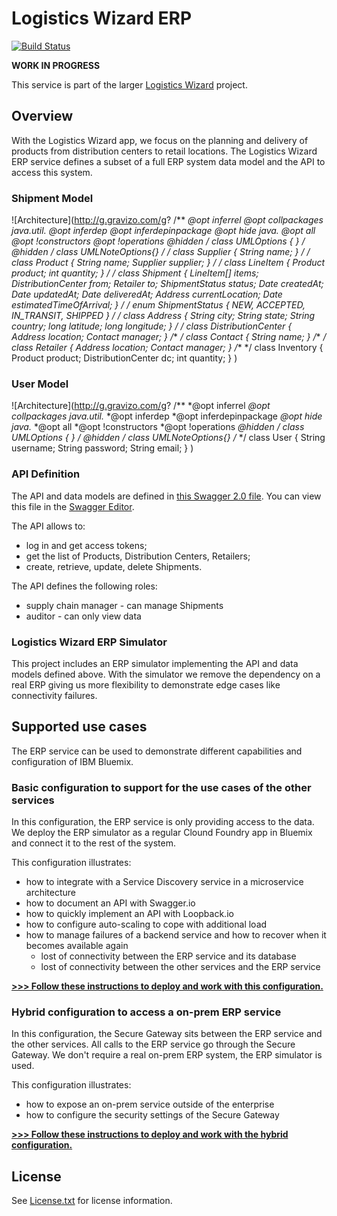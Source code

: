 # Logistics Wizard ERP

[![Build Status](https://travis-ci.org/IBM-Bluemix/logistics-wizard-erp.svg?branch=master)](https://travis-ci.org/IBM-Bluemix/logistics-wizard-erp)

**WORK IN PROGRESS**

This service is part of the larger [Logistics Wizard](https://github.com/IBM-Bluemix/logistics-wizard) project.

## Overview

With the Logistics Wizard app, we focus on the planning and delivery of products from distribution centers to retail locations. The Logistics Wizard ERP service defines a subset of a full ERP system data model and the API to access this system.

### Shipment Model

![Architecture](http://g.gravizo.com/g?
  /**
   *@opt inferrel
   *@opt collpackages java.util.*
   *@opt inferdep
   *@opt inferdepinpackage
   *@opt hide java.*
   *@opt all
   *@opt !constructors
   *@opt !operations
   *@hidden
   */
  class UMLOptions {
  }
  /**
   *@hidden
   */
  class UMLNoteOptions{}
  /**
   */
  class Supplier {
    String name;
  }
  /**
   */
  class Product {
    String name;
    Supplier supplier;
  }
  /**
   */
  class LineItem {
    Product product;
    int quantity;
  }
  /**
   */
  class Shipment {
    LineItem[] items;
    DistributionCenter from;
    Retailer to;
    ShipmentStatus status;
    Date createdAt;
    Date updatedAt;
    Date deliveredAt;
    Address currentLocation;
    Date estimatedTimeOfArrival;
  }
  /**
   */
  enum ShipmentStatus {
    NEW, ACCEPTED, IN_TRANSIT, SHIPPED
  }
  /**
   */
  class Address {
    String city;
    String state;
    String country;
    long latitude;
    long longitude;
  }
  /**
   */
  class DistributionCenter {
    Address location;
    Contact manager;
  }
  /**
   */
  class Contact {
    String name;
  }
  /**
   */
  class Retailer {
    Address location;
    Contact manager;
  }
  /**
   */
  class Inventory {
    Product product;
    DistributionCenter dc;
    int quantity;
  }
)

### User Model

![Architecture](http://g.gravizo.com/g?
  /**
   *@opt inferrel
   *@opt collpackages java.util.*
   *@opt inferdep
   *@opt inferdepinpackage
   *@opt hide java.*
   *@opt all
   *@opt !constructors
   *@opt !operations
   *@hidden
   */
  class UMLOptions {
  }
  /**
   *@hidden
   */
  class UMLNoteOptions{}
  /**
   */
  class User {
    String username;
    String password;
    String email;
  }
)
### API Definition

The API and data models are defined in [this Swagger 2.0 file](spec.yaml). You can view this file in the [Swagger Editor](http://editor.swagger.io/#/?import=https://raw.githubusercontent.com/IBM-Bluemix/logistics-wizard-erp/master/spec.yaml
).

The API allows to:
* log in and get access tokens;
* get the list of Products, Distribution Centers, Retailers;
* create, retrieve, update, delete Shipments.

The API defines the following roles:
* supply chain manager - can manage Shipments
* auditor - can only view data

### Logistics Wizard ERP Simulator

This project includes an ERP simulator implementing the API and data models defined above. With the simulator we remove the dependency on a real ERP giving us more flexibility to demonstrate edge cases like connectivity failures.

## Supported use cases

The ERP service can be used to demonstrate different capabilities and configuration of IBM Bluemix.

### Basic configuration to support for the use cases of the other services

In this configuration, the ERP service is only providing access to the data. We deploy the ERP simulator as a regular Clound Foundry app in Bluemix and connect it to the rest of the system.

This configuration illustrates:
* how to integrate with a Service Discovery service in a microservice architecture
* how to document an API with Swagger.io
* how to quickly implement an API with Loopback.io
* how to configure auto-scaling to cope with additional load
* how to manage failures of a backend service and how to recover when it becomes available again
  * lost of connectivity between the ERP service and its database
  * lost of connectivity between the other services and the ERP service

[**>>> Follow these instructions to deploy and work with this configuration.**](README-BASIC.md)

### Hybrid configuration to access a on-prem ERP service

In this configuration, the Secure Gateway sits between the ERP service and the other services. All calls to the ERP service go through the Secure Gateway. We don't require a real on-prem ERP system, the ERP simulator is used.

This configuration illustrates:
* how to expose an on-prem service outside of the enterprise
* how to configure the security settings of the Secure Gateway

[**>>> Follow these instructions to deploy and work with the hybrid configuration.**](README-HYBRID.md)

## License

See [License.txt](License.txt) for license information.

[bluemix_signup_url]: https://console.ng.bluemix.net/?cm_mmc=GitHubReadMe
